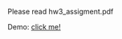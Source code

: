 Please read hw3_assigment.pdf

Demo: [click me!](http://htmlpreview.github.io/?https://github.com/poojaghatge6/Data-Mining/blob/master/hw3/hw3-pog4.html)

